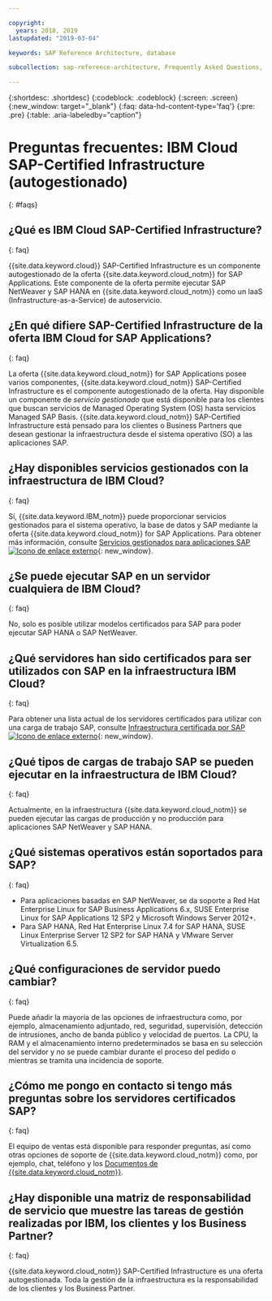 ```yaml
---

copyright:
  years: 2018, 2019
lastupdated: "2019-03-04"

keywords: SAP Reference Architecture, database

subcollection: sap-reference-architecture, Frequently Asked Questions, FAQs

---
```


{:shortdesc: .shortdesc}
{:codeblock: .codeblock}
{:screen: .screen}
{:new_window: target="_blank"}
{:faq: data-hd-content-type='faq'}
{:pre: .pre}
{:table: .aria-labeledby="caption"}

# Preguntas frecuentes: IBM Cloud SAP-Certified Infrastructure (autogestionado)
{: #faqs}

## ¿Qué es IBM Cloud SAP-Certified Infrastructure?
{: faq}

{{site.data.keyword.cloud}} SAP-Certified Infrastructure es un componente autogestionado de la oferta {{site.data.keyword.cloud_notm}} for SAP Applications. Este componente de la oferta permite ejecutar SAP NetWeaver y SAP HANA en {{site.data.keyword.cloud_notm}} como un IaaS (Infrastructure-as-a-Service) de autoservicio.

## ¿En qué difiere SAP-Certified Infrastructure de la oferta IBM Cloud for SAP Applications?
{: faq}

La oferta {{site.data.keyword.cloud_notm}} for SAP Applications posee varios componentes, {{site.data.keyword.cloud_notm}} SAP-Certified Infrastructure es el componente autogestionado de la oferta.  Hay disponible un componente de *servicio gestionado* que está disponible para los clientes que buscan servicios de Managed Operating System (OS) hasta servicios Managed SAP Basis. {{site.data.keyword.cloud_notm}} SAP-Certified Infrastructure está pensado para los clientes o Business Partners que desean gestionar la infraestructura desde el sistema operativo (SO) a las aplicaciones SAP.

## ¿Hay disponibles servicios gestionados con la infraestructura de IBM Cloud?
{: faq}

Sí, {{site.data.keyword.IBM_notm}} puede proporcionar servicios gestionados para el sistema operativo, la base de datos y SAP mediante la oferta {{site.data.keyword.cloud_notm}} for SAP Applications. Para obtener más información, consulte [Servicios gestionados para aplicaciones SAP ![Icono de enlace externo](../../icons/launch-glyph.svg "Icono de enlace externo")](https://www.ibm.com/cloud/sap/managed){: new_window}.

## ¿Se puede ejecutar SAP en un servidor cualquiera de IBM Cloud?
{: faq}

No, solo es posible utilizar modelos certificados para SAP para poder ejecutar SAP HANA o SAP NetWeaver.

## ¿Qué servidores han sido certificados para ser utilizados con SAP en la infraestructura IBM Cloud?
{: faq}  

Para obtener una lista actual de los servidores certificados para utilizar con una carga de trabajo SAP, consulte [Infraestructura certificada por SAP ![Icono de enlace externo](../../icons/launch-glyph.svg "Icono de enlace externo")](https://www.ibm.com/cloud/bare-metal-servers/sap){: new_window}.

## ¿Qué tipos de cargas de trabajo SAP se pueden ejecutar en la infraestructura de IBM Cloud?
{: faq}

Actualmente, en la infraestructura {{site.data.keyword.cloud_notm}} se pueden ejecutar las cargas de producción y no producción para aplicaciones SAP NetWeaver y SAP HANA.

## ¿Qué sistemas operativos están soportados para SAP?
{: faq}

  * Para aplicaciones basadas en SAP NetWeaver, se da soporte a Red Hat Enterprise Linux for SAP Business Applications 6.x, SUSE Enterprise Linux for SAP Applications 12 SP2 y Microsoft Windows Server 2012+.
  * Para SAP HANA, Red Hat Enterprise Linux 7.4 for SAP HANA, SUSE Linux Enterprise Server 12 SP2 for SAP HANA y VMware Server Virtualization 6.5.

## ¿Qué configuraciones de servidor puedo cambiar?
{: faq}

Puede añadir la mayoría de las opciones de infraestructura como, por ejemplo, almacenamiento adjuntado, red, seguridad, supervisión, detección de intrusiones, ancho de banda público y velocidad de puertos. La CPU, la RAM y el almacenamiento interno predeterminados se basa en su selección del servidor y no se puede cambiar durante el proceso del pedido o mientras se tramita una incidencia de soporte.

## ¿Cómo me pongo en contacto si tengo más preguntas sobre los servidores certificados SAP?
{: faq}

El equipo de ventas está disponible para responder preguntas, así como otras opciones de soporte de {{site.data.keyword.cloud_notm}} como, por ejemplo, chat, teléfono y los [Documentos de {{site.data.keyword.cloud_notm}}](/docs/get-support?topic=get-support-getting-customer-support#getting-customer-support).

## ¿Hay disponible una matriz de responsabilidad de servicio que muestre las tareas de gestión realizadas por IBM, los clientes y los Business Partner?
{: faq}

{{site.data.keyword.cloud_notm}} SAP-Certified Infrastructure es una oferta autogestionada. Toda la gestión de la infraestructura es la responsabilidad de los clientes y los Business Partner.
